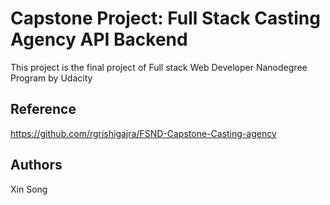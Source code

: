 # Capstone Project: Full Stack Casting Agency API Backend
This project is the final project of Full stack Web Developer Nanodegree Program by Udacity

## Reference
https://github.com/rgrishigajra/FSND-Capstone-Casting-agency

## Authors

Xin Song
